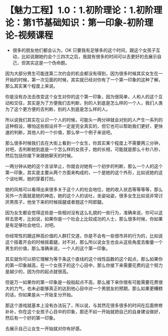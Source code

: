 # 【魅力工程】1.0：1.初阶理论：1.初阶理论：第1节基础知识：第一印象-初阶理论-视频课程

- 很多的朋友他们都会认为，OK 只要我有足够多的这个时间，跟这个女孩子互动，比如说跟她约会个三四次之后，我就有很多的时间可以去更好的去展示自己，但其实这是一个伪命题。

因为大部分男生可能连第二次约会的机会都没有得到，因为很多时候其实女生在一开始的时候，第一次见面的时候，其实就已经对你有了一个第一印象的这种了解，那么其实某个程度上来说。

你是没有办法去改变这个女生对你的这个第一印象，因为很简单，人和人的这个互动和交往，其实是为了方便我们去判断，别的人到底是怎么样的一个人，我们人类为了这个更方便的去判断，别的人到底是怎么样的人。

所以说我们其实在认识一个人的时候，可能头一两分钟就会对别的人产生一系列的这种假设，哪怕这些假设并不一定是完全真实的，但它也可以帮助我们更好，更快速的判断，其他人的一个价值，那么举一个例子来说吧。

那么很多时候我们去在大街上看到一个女生，你其实某个程度上不需要两三分钟，对吧，去判断她到底是一个怎么样的女孩子，她的长相，可能就是那么十秒八秒，然后包括你接下来跟她聊天的时候。

一两分钟从她的这个言谈举止，你就会对她有一个初步的判断，那么一个人的这个第一印象，其实是主要从两个方面来构成的，一个是她的这个外形，比如说她的这个谈吐啊，她的穿着打扮。

她的风格可以看得出来很多关于这个人的社会地位，她的收入状态等等等等，那么另外一方面就是她的神态，她的这个人的谈吐，坐姿站姿，很多女生比如说非常讨厌男孩子，他坐下来的时候摇腿或者翘这个阿郎腿。

因为女生都会觉得这些是一些相对没有这么礼貌的一些行为，准确来说，你可以这样去思考，比如说，如果你是一个社会上比较成功的人士，那么很多时候，你如果是有足够社会地位，对吧。

你经常性的跟这种高价值的人群打交道，你是不会有一些很市井的行为的，比如说这个摇着开会的时候摇着腿，对不对，那么所以说女生也会从这些角度去衡量一个男生的价值，那么准确来说，一个人的这个第一印象。

其实就你可以把它理解为等于条这个直线的这个线性函数的这个起点，那么如果你的第一印象越高，在一个女孩子的这个心目中，那么你接下来需要花费的这个努力是越少的，因为你的起点就很高。

但是万一如果你的第一印象是一般般起点不高，那么接下来你很有可能需要花费很大的力气，也未必能够真正的达到他心目中对一个男朋友的预期，那么如果更糟糕的话，你如果是从一开始复分开始。

那这个游戏就基本上没有办法玩了，所以说，与其然花很多很多的时间在后面修修补补，你在这个女孩子心目中的印象，那还不如一开始就把自己的自身建设做好，然后有一个好的第一印象。

去展示自己让女生一开始就对你有好感。